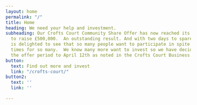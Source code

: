 ```yaml
---
layout: home
permalink: "/"
title: Home
heading: We need your help and investment.
subheading: Our Crofts Court Community Share Offer has now reached its minimum goal
  to raise £500,000.  An outstanding result. And with two days to spare. The Board
  is delighted to see that so many people want to participate in spite of such difficult
  times for so many.  We know many more want to invest so we have decided to extend
  the offer period to April 12th as noted in the Crofts Court Business Plan.
button:
  text: Find out more and invest
  link: "/crofts-court/"
button2:
  text: ''
  link: ''

---
```

